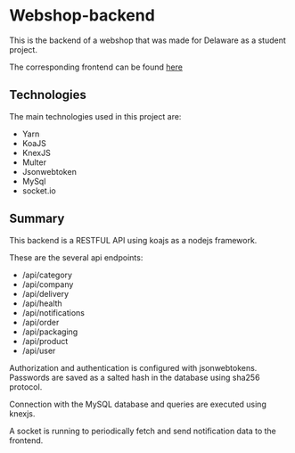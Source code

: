 # Webshop-backend
This is the backend of a webshop that was made for Delaware as a student project.

The corresponding frontend can be found [here](https://github.com/LaurensDM/Webshop-frontend)

## Technologies

The main technologies used in this project are:
  - Yarn
  - KoaJS
  - KnexJS
  - Multer
  - Jsonwebtoken
  - MySql
  - socket.io

## Summary

This backend is a RESTFUL API using koajs as a nodejs framework.

These are the several api endpoints:

  - /api/category
  - /api/company
  - /api/delivery
  - /api/health
  - /api/notifications
  - /api/order
  - /api/packaging
  - /api/product
  - /api/user

Authorization and authentication is configured with jsonwebtokens. Passwords are saved as a salted hash in the database using sha256 protocol.

Connection with the MySQL database and queries are executed using knexjs.

A socket is running to periodically fetch and send notification data to the frontend. 
